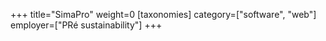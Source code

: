 +++
title="SimaPro"
weight=0
[taxonomies]
category=["software", "web"]
employer=["PRé sustainability"]
+++
